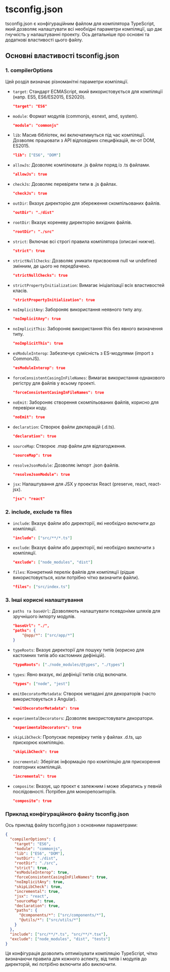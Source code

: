 # tsconfig.json

tsconfig.json є конфігураційним файлом для компілятора TypeScript, який дозволяє налаштувати всі необхідні параметри компіляції, що дає гнучкість у налаштуванні проекту. Ось детальніше про основні та додаткові властивості цього файлу.

## Основні властивості tsconfig.json
### 1. compilerOptions
Цей розділ визначає різноманітні параметри компіляції.

- `target`: Стандарт ECMAScript, який використовується для компіляції (напр. ES5, ES6/ES2015, ES2020).

  ```json
  "target": "ES6"
  ```

- `module`: Формат модулів (commonjs, esnext, amd, system).

  ```json
  "module": "commonjs"
  ```

- `lib`: Масив бібліотек, які включатимуться під час компіляції. Дозволяє працювати з API відповідних специфікацій, як-от DOM, ES2015.

  ```json
  "lib": ["ES6", "DOM"]
  ```

- `allowJs`: Дозволяє компілювати .js файли поряд із .ts файлами.

  ```json
  "allowJs": true
  ```

- `checkJs`: Дозволяє перевіряти типи в .js файлах.

  ```json
  "checkJs": true
  ```

- `outDir`: Вказує директорію для збереження скомпільованих файлів.

  ```json
  "outDir": "./dist"
  ```

- `rootDir`: Вказує кореневу директорію вихідних файлів.

  ```json
  "rootDir": "./src"
  ```

- `strict`: Включає всі строгі правила компілятора (описані нижче).

  ```json
  "strict": true
  ```

- `strictNullChecks`: Дозволяє уникати присвоєння null чи undefined змінним, де цього не передбачено.

  ```json
  "strictNullChecks": true
  ```

- `strictPropertyInitialization`: Вимагає ініціалізації всіх властивостей класів.

  ```json
  "strictPropertyInitialization": true
  ```

- `noImplicitAny`: Забороняє використання неявного типу any.

  ```json
  "noImplicitAny": true
  ```

- `noImplicitThis`: Забороняє використання this без явного визначення типу.

  ```json
  "noImplicitThis": true
  ```

- `esModuleInterop`: Забезпечує сумісність з ES-модулями (import з CommonJS).

  ```json
  "esModuleInterop": true
  ```

- `forceConsistentCasingInFileNames`: Вимагає використання однакового регістру для файлів у всьому проекті.

  ```json
  "forceConsistentCasingInFileNames": true
  ```

- `noEmit`: Забороняє створення скомпільованих файлів, корисно для перевірки коду.

  ```json
  "noEmit": true
  ```

- `declaration`: Створює файли декларацій (.d.ts).

  ```json
  "declaration": true
  ```

- `sourceMap`: Створює .map файли для відлагодження.

  ```json
  "sourceMap": true
  ```

- `resolveJsonModule`: Дозволяє імпорт .json файлів.

  ```json
  "resolveJsonModule": true
  ```

- `jsx`: Налаштування для JSX у проектах React (preserve, react, react-jsx).

  ```json
  "jsx": "react"
  ```

### 2. include, exclude та files
- `include`: Вказує файли або директорії, які необхідно включити до компіляції.

  ```json
  "include": ["src/**/*.ts"]
  ```

- `exclude`: Вказує файли або директорії, які необхідно виключити з компіляції.

  ```json
  "exclude": ["node_modules", "dist"]
  ```
  
- `files`: Конкретний перелік файлів для компіляції (рідше використовується, коли потрібно чітко визначити файли).

  ```json
  "files": ["src/index.ts"]
  ```

### 3. Інші корисні налаштування
- `paths та baseUrl`: Дозволяють налаштувати псевдоніми шляхів для зручнішого імпорту модулів.

  ```json
  "baseUrl": "./",
  "paths": {
      "@app/*": ["src/app/*"]
  }
  ```

- `typeRoots`: Вказує директорії для пошуку типів (корисно для кастомних типів або кастомних дефініцій).

  ```json
  "typeRoots": ["./node_modules/@types", "./types"]
  ```

- `types`: Явно вказує, які дефініції типів слід включати.

  ```json
  "types": ["node", "jest"]
  ```

- `emitDecoratorMetadata`: Створює метадані для декораторів (часто використовується з Angular).

  ```json
  "emitDecoratorMetadata": true
  ```

- `experimentalDecorators`: Дозволяє використовувати декоратори.

  ```json
  "experimentalDecorators": true
  ```

- `skipLibCheck`: Пропускає перевірку типів у файлах .d.ts, що прискорює компіляцію.

  ```json
  "skipLibCheck": true
  ```

- `incremental`: Зберігає інформацію про компіляцію для прискорення повторних компіляцій.

  ```json
  "incremental": true
  ```

- `composite`: Вказує, що проєкт є залежним і може збиратись у певній послідовності. Потрібен для монорепозиторіїв.

  ```json
  "composite": true
  ```

### Приклад конфігураційного файлу tsconfig.json
Ось приклад файлу tsconfig.json з основними параметрами:

```json
{
  "compilerOptions": {
    "target": "ES6",
    "module": "commonjs",
    "lib": ["ES6", "DOM"],
    "outDir": "./dist",
    "rootDir": "./src",
    "strict": true,
    "esModuleInterop": true,
    "forceConsistentCasingInFileNames": true,
    "noImplicitAny": true,
    "skipLibCheck": true,
    "incremental": true,
    "jsx": "react",
    "sourceMap": true,
    "declaration": true,
    "paths": {
      "@components/*": ["src/components/*"],
      "@utils/*": ["src/utils/*"]
    }
  },
  "include": ["src/**/*.ts", "src/**/*.tsx"],
  "exclude": ["node_modules", "dist", "tests"]
}
```

Ця конфігурація дозволить оптимізувати компіляцію TypeScript, чітко визначаючи правила для кожного аспекту, від типів і модулів до директорій, які потрібно включити або виключити.
